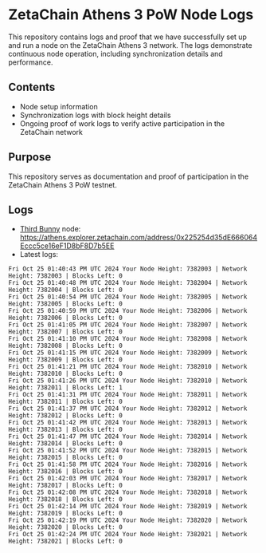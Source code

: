 # ZetaChain Athens 3 PoW Node Logs
This repository contains logs and proof that we have successfully set up and run a node on the ZetaChain Athens 3 network. The logs demonstrate continuous node operation, including synchronization details and performance.

## Contents
- Node setup information
- Synchronization logs with block height details
- Ongoing proof of work logs to verify active participation in the ZetaChain network

## Purpose
This repository serves as documentation and proof of participation in the ZetaChain Athens 3 PoW testnet.

## Logs

- [Third Bunny](https://thirdbunny.xyz/) node: https://athens.explorer.zetachain.com/address/0x225254d35dE666064Eccc5ce16eF1D8bF8D7b5EE
- Latest logs:
```
Fri Oct 25 01:40:43 PM UTC 2024 Your Node Height: 7382003 | Network Height: 7382003 | Blocks Left: 0
Fri Oct 25 01:40:48 PM UTC 2024 Your Node Height: 7382004 | Network Height: 7382004 | Blocks Left: 0
Fri Oct 25 01:40:54 PM UTC 2024 Your Node Height: 7382005 | Network Height: 7382005 | Blocks Left: 0
Fri Oct 25 01:40:59 PM UTC 2024 Your Node Height: 7382006 | Network Height: 7382006 | Blocks Left: 0
Fri Oct 25 01:41:05 PM UTC 2024 Your Node Height: 7382007 | Network Height: 7382007 | Blocks Left: 0
Fri Oct 25 01:41:10 PM UTC 2024 Your Node Height: 7382008 | Network Height: 7382008 | Blocks Left: 0
Fri Oct 25 01:41:15 PM UTC 2024 Your Node Height: 7382009 | Network Height: 7382009 | Blocks Left: 0
Fri Oct 25 01:41:21 PM UTC 2024 Your Node Height: 7382010 | Network Height: 7382010 | Blocks Left: 0
Fri Oct 25 01:41:26 PM UTC 2024 Your Node Height: 7382010 | Network Height: 7382011 | Blocks Left: 1
Fri Oct 25 01:41:31 PM UTC 2024 Your Node Height: 7382011 | Network Height: 7382011 | Blocks Left: 0
Fri Oct 25 01:41:37 PM UTC 2024 Your Node Height: 7382012 | Network Height: 7382012 | Blocks Left: 0
Fri Oct 25 01:41:42 PM UTC 2024 Your Node Height: 7382013 | Network Height: 7382013 | Blocks Left: 0
Fri Oct 25 01:41:47 PM UTC 2024 Your Node Height: 7382014 | Network Height: 7382014 | Blocks Left: 0
Fri Oct 25 01:41:52 PM UTC 2024 Your Node Height: 7382015 | Network Height: 7382015 | Blocks Left: 0
Fri Oct 25 01:41:58 PM UTC 2024 Your Node Height: 7382016 | Network Height: 7382016 | Blocks Left: 0
Fri Oct 25 01:42:03 PM UTC 2024 Your Node Height: 7382017 | Network Height: 7382017 | Blocks Left: 0
Fri Oct 25 01:42:08 PM UTC 2024 Your Node Height: 7382018 | Network Height: 7382018 | Blocks Left: 0
Fri Oct 25 01:42:14 PM UTC 2024 Your Node Height: 7382019 | Network Height: 7382019 | Blocks Left: 0
Fri Oct 25 01:42:19 PM UTC 2024 Your Node Height: 7382020 | Network Height: 7382020 | Blocks Left: 0
Fri Oct 25 01:42:24 PM UTC 2024 Your Node Height: 7382021 | Network Height: 7382021 | Blocks Left: 0
```
